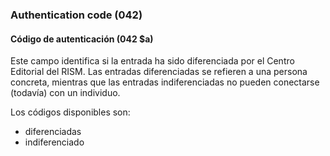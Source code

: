 ### Authentication code (042)

#### Código de autenticación (042 $a)
Este campo identifica si la entrada ha sido diferenciada por el Centro Editorial del RISM. Las entradas diferenciadas se refieren a una persona concreta, mientras que las entradas indiferenciadas no pueden conectarse (todavía) con un individuo.

Los códigos disponibles son:

- diferenciadas
- indiferenciado
